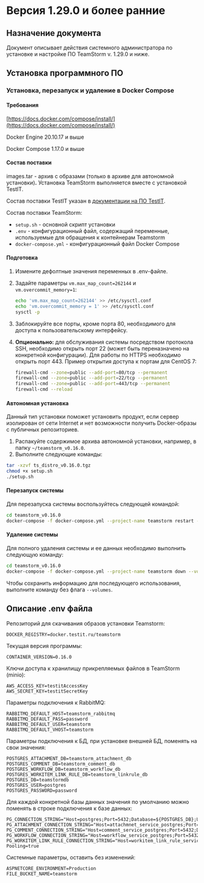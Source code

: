 # Версия 1.29.0 и более ранние

## Назначение документа

Документ описывает действия системного администратора по установке и настройке ПО TeamStorm v. 1.29.0 и ниже.

## **Установка программного ПО**

### Установка, перезапуск и удаление в Docker Compose&#x20;

#### **Требования**

​[https://docs.docker.com/compose/install/](https://docs.docker.com/compose/install/)​

Docker Engine 20.10.17 и выше

Docker Compose 1.17.0 и выше

#### **Состав поставки**

images.tar - архив с образами (только в архиве для автономной установки)**.** Установка TeamStorm выполняется вместе с установкой TestIT.

Состав поставки TestIT указан в [документации на ПО TestIT](https://docs.testit.software/installation-guide/ustanovka-v-docker-compose.html#%D1%81%D0%BE%D1%81%D1%82%D0%B0%D0%B2-%D0%BF%D0%BE%D1%81%D1%82%D0%B0%D0%B2%D0%BA%D0%B8).

Состав поставки TeamStorm:

* `setup.sh` - основной скрипт установки
* `.env` - конфигурационный файл, содержащий переменные, используемые для обращения к контейнерам Teamstorm
* `docker-compose.yml` - конфигурационный файл Docker Compose

#### **Подготовка**

1. Измените дефолтные значения переменных в .env-файле.
2.  Задайте параметры `vm.max_map_count=262144` и `vm.overcommit_memory=1`:

    ```bash
    echo 'vm.max_map_count=262144' >> /etc/sysctl.conf
    echo 'vm.overcommit_memory = 1' >> /etc/sysctl.conf
    sysctl -p
    ```
3. Заблокируйте все порты, кроме порта 80, необходимого для доступа к пользовательскому интерфейсу.
4.  **Опционально:** для обслуживания системы посредством протокола SSH, необходимо открыть порт 22 (может быть переназначено на конкретной конфигурации). Для работы по HTTPS необходимо открыть порт 443. Пример открытия доступа к портам для CentOS 7:

    ```bash
    firewall-cmd --zone=public --add-port=80/tcp --permanent
    firewall-cmd --zone=public --add-port=22/tcp --permanent
    firewall-cmd --zone=public --add-port=443/tcp --permanent
    firewall-cmd --reload
    ```

#### **Автономная установка**

Данный тип установки поможет установить продукт, если сервер изолирован от сети Internet и нет возможности получить Docker-образы с публичных репозиториев.&#x20;

1. Распакуйте содержимое архива автономной установки, например, в папку `~/teamstorm_v0.16.0`.
2. Выполните следующие команды:

```bash
tar -xzvf ts_distro_v0.16.0.tgz
chmod +x setup.sh
./setup.sh
```

#### **Перезапуск системы**

Для перезапуска системы воспользуйтесь следующей командой:

```bash
cd teamstorm_v0.16.0
docker-compose -f docker-compose.yml --project-name teamstorm restart --timeout 120
```

#### Удаление системы

Для полного удаления системы и ее данных необходимо выполнить следующую команду:

```bash
cd teamstorm_v0.16.0
docker-compose -f docker-compose.yml --project-name teamstorm down --volumes --timeout 120
```

Чтобы сохранить информацию для последующего использования, выполните команду без флага `--volumes`.

## Описание .env файла

Репозиторий для скачивания образов установки Teamstorm:

```
DOCKER_REGISTRY=docker.testit.ru/teamstorm
```

Текущая версия программы:

```
CONTAINER_VERSION=0.16.0
```

Ключи доступа к хранилищу прикрепляемых файлов в TeamStorm (minio):

```
AWS_ACCESS_KEY=testitAccessKey
AWS_SECRET_KEY=testitSecretKey
```

Параметры подключения к RabbitMQ:

```
RABBITMQ_DEFAULT_HOST=teamstorm_rabbitmq
RABBITMQ_DEFAULT_PASS=password
RABBITMQ_DEFAULT_USER=teamstorm
RABBITMQ_DEFAULT_VHOST=teamstorm
```

Параметры подключения к БД, при установке внешней БД, поменять на свои значения:

```
POSTGRES_ATTACHMENT_DB=teamstorm_attachment_db
POSTGRES_COMMENT_DB=teamstorm_comment_db
POSTGRES_WORKFLOW_DB=teamstorm_workflow_db
POSTGRES_WORKITEM_LINK_RULE_DB=teamstorm_linkrule_db
POSTGRES_DB=teamstormdb
POSTGRES_USER=postgres
POSTGRES_PASSWORD=password
```

Для каждой конкретной базы данных значения по умолчанию можно поменять в строке подключения к базе данных:

```
PG_CONNECTION_STRING="Host=postgres;Port=5432;Database=${POSTGRES_DB};Username=${POSTGRES_USER};Password=${POSTGRES_PASSWORD};Pooling=true"
PG_ATTACHMENT_CONNECTION_STRING="Host=attachmnet_service_postgres;Port=5432;Database=${POSTGRES_ATTACHMENT_DB};Username=${POSTGRES_USER};Password=${POSTGRES_PASSWORD};"
PG_COMMENT_CONNECTION_STRING="Host=comment_service_postgres;Port=5432;Database=${POSTGRES_COMMENT_DB};Username=${POSTGRES_USER};Password=${POSTGRES_PASSWORD};"
PG_WORKFLOW_CONNECTION_STRING="Host=workflow_service_postgres;Port=5432;Database=${POSTGRES_WORKFLOW_DB};Username=${POSTGRES_USER};Password=${POSTGRES_PASSWORD};"
PG_WORKITEM_LINK_RULE_CONNECTION_STRING="Host=workitem_link_rule_service_postgres;Port=5432;Database=${POSTGRES_WORKITEM_LINK_RULE_DB};Username=${POSTGRES_USER};Password=${POSTGRES_PASSWORD};"
Pooling=true
```

Системные параметры, оставить без изменений:

```
ASPNETCORE_ENVIRONMENT=Production
FILE_BUCKET_NAME=teamstorm 
```

